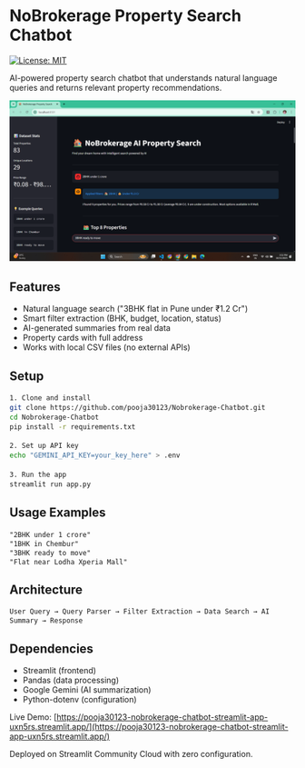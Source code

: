 # NoBrokerage Property Search Chatbot

[![License: MIT](https://img.shields.io/badge/License-MIT-yellow.svg)](https://opensource.org/licenses/MIT)

AI-powered property search chatbot that understands natural language queries and returns relevant property recommendations.

![App Screenshot](app-screenshot.jpg)

## Features
- Natural language search ("3BHK flat in Pune under ₹1.2 Cr")
- Smart filter extraction (BHK, budget, location, status)
- AI-generated summaries from real data
- Property cards with full address
- Works with local CSV files (no external APIs)

## Setup
```bash
1. Clone and install
git clone https://github.com/pooja30123/Nobrokerage-Chatbot.git
cd Nobrokerage-Chatbot
pip install -r requirements.txt

2. Set up API key
echo "GEMINI_API_KEY=your_key_here" > .env

3. Run the app
streamlit run app.py
```

## Usage Examples
```
"2BHK under 1 crore"
"1BHK in Chembur"
"3BHK ready to move"
"Flat near Lodha Xperia Mall"
```

## Architecture
```
User Query → Query Parser → Filter Extraction → Data Search → AI Summary → Response
```

## Dependencies
- Streamlit (frontend)
- Pandas (data processing)
- Google Gemini (AI summarization)
- Python-dotenv (configuration)

Live Demo: [https://pooja30123-nobrokerage-chatbot-streamlit-app-uxn5rs.streamlit.app/](https://pooja30123-nobrokerage-chatbot-streamlit-app-uxn5rs.streamlit.app/)

Deployed on Streamlit Community Cloud with zero configuration.
